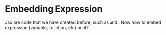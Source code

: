 # Embedding Expression

Jsx are code that we have created before, such as and . Now how to embed expression (variable, function, etc) on it?